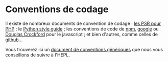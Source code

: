 # Conventions de codage

Il existe de nombreux documents de convention de codage : [les PSR pour PHP](https://github.com/php-fig/fig-standards) ; le [Python style guide](http://www.python.org/doc/essays/styleguide.html) ; les conventions de code de [npm](https://npmjs.org/doc/coding-style.html), [google](http://google-styleguide.googlecode.com/svn/trunk/javascriptguide.xml) ou [Douglas Crockford](http://javascript.crockford.com/code.html) pour le javascript ; et bien d'autres, comme celles de [github](https://github.com/styleguide)…

Vous trouverez ici un [document de conventions génériques](https://gist.github.com/leny/6852883) que nous vous conseillons de suivre à l'HEPL.
